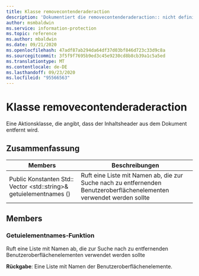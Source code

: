 ```yaml
---
title: Klasse removecontenderaderaction
description: 'Dokumentiert die removecontenderaderaction:: nicht definierte Klasse des Microsoft Information Protection (MIP) SDK.'
author: msmbaldwin
ms.service: information-protection
ms.topic: reference
ms.author: mbaldwin
ms.date: 09/21/2020
ms.openlocfilehash: 47adf87ab294da64df37d03bf846d723c33d9c8a
ms.sourcegitcommit: 3f5f9f7695b9ed3c45e9230cd8b8cb39a1c5a5ed
ms.translationtype: MT
ms.contentlocale: de-DE
ms.lasthandoff: 09/23/2020
ms.locfileid: "95566563"
---
```

# <a name="class-removecontentheaderaction"></a>Klasse removecontenderaderaction 
Eine Aktionsklasse, die angibt, dass der Inhaltsheader aus dem Dokument entfernt wird.
  
## <a name="summary"></a>Zusammenfassung
 Members                        | Beschreibungen                                
--------------------------------|---------------------------------------------
Public Konstanten Std:: Vector \<std::string\>& getuielementnames ()  |  Ruft eine Liste mit Namen ab, die zur Suche nach zu entfernenden Benutzeroberflächenelementen verwendet werden sollte
  
## <a name="members"></a>Members
  
### <a name="getuielementnames-function"></a>Getuielementnames-Funktion
Ruft eine Liste mit Namen ab, die zur Suche nach zu entfernenden Benutzeroberflächenelementen verwendet werden sollte

  
**Rückgabe**: Eine Liste mit Namen der Benutzeroberflächenelemente.